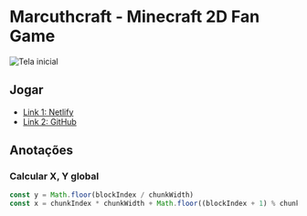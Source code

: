 # Marcuthcraft - Minecraft 2D Fan Game

![Tela inicial](https://cdn.discordapp.com/attachments/922262554087137341/1200233544610480148/image.png?ex=65c56f98&is=65b2fa98&hm=0b09743fde6f0af95f0632adc0e7ebf14e38de42f2802b904f743d547153eaa9&)

## Jogar

- [Link 1: Netlify](https://marcuthcraft.netlify.app/)
- [Link 2: GitHub](https://1marcuth.github.io/marcuthcraft/)

## Anotações

### Calcular X, Y global

```ts
const y = Math.floor(blockIndex / chunkWidth)
const x = chunkIndex * chunkWidth + Math.floor((blockIndex + 1) % chunkWidth)
```